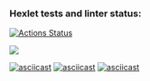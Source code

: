 ### Hexlet tests and linter status:
[![Actions Status](https://github.com/alex21031993/python-project-49/actions/workflows/hexlet-check.yml/badge.svg)](https://github.com/alex21031993/python-project-49/actions)

<a href="https://codeclimate.com/github/alex21031993/python-project-49/maintainability"><img src="https://api.codeclimate.com/v1/badges/6d5319da56091717a6f9/maintainability" /></a>

[![asciicast](https://asciinema.org/a/yqhRBAUxIdYi0AgO7AJVs0DIf.svg)](https://asciinema.org/a/yqhRBAUxIdYi0AgO7AJVs0DIf)
[![asciicast](https://asciinema.org/a/WHUKAf07LD7ypwiPp5iN4BkTa.svg)](https://asciinema.org/a/WHUKAf07LD7ypwiPp5iN4BkTa)
[![asciicast](https://asciinema.org/a/qipSYmW7NemSCFPoOBnrA7dmU.svg)](https://asciinema.org/a/qipSYmW7NemSCFPoOBnrA7dmU)
